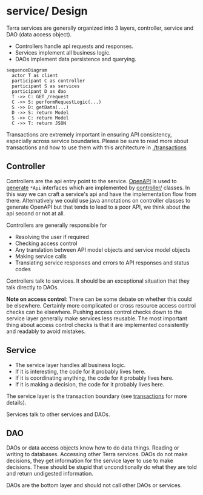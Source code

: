 # service/ Design

Terra services are generally organized into 3 layers, controller, service and DAO (data access
object).

- Controllers handle api requests and responses.
- Services implement all business logic.
- DAOs implement data persistence and querying.

```mermaid
sequenceDiagram
  actor T as client
  participant C as controller
  participant S as services
  participant D as dao
  T ->> C: GET /request
  C ->> S: performRequestLogic(...)
  S ->> D: getData(...)
  D ->> S: return Model
  S ->> C: return Model
  C ->> T: return JSON
```

Transactions are extremely important in ensuring API consistency, especially across service
boundaries. Please be sure to read more about transactions and how to use them with this
architecture in [./transactions](./transactions.md)

## Controller

Controllers are the api entry point to the
service. [OpenAPI](../service/src/main/resources/api/openapi.yml) is used
to [generate](../service/generators.gradle) `*Api` interfaces which are implemented
by [controller/](../service/src/main/java/bio/terra/mfdoctest/controller)
classes. In this way we can craft a service's api and have the implementation flow from there.
Alternatively we could use java annotations on controller classes to generate OpenAPI but that tends
to lead to a poor API, we think about the api second or not at all.

Controllers are generally responsible for

* Resolving the user if required
* Checking access control
* Any translation between API model objects and service model objects
* Making service calls
* Translating service responses and errors to API responses and status codes

Controllers talk to services. It should be an exceptional situation that they talk directly to DAOs.

**Note on access control**: There can be some debate on whether this could be elsewhere. Certainly
more complicated or cross resource access control checks can be elsewhere. Pushing access control
checks down to the service layer generally make services less reusable. The most important thing
about access control checks is that it are implemented consistently and readably to avoid mistakes.

## Service

- The service layer handles all business logic.
- If it is interesting, the code for it probably lives here.
- If it is coordinating anything, the code for it probably lives here.
- If it is making a decision, the code for it probably lives here.

The service layer is the transaction boundary (see [transactions](transactions.md) for more
details).

Services talk to other services and DAOs.

## DAO

DAOs or data access objects know how to do data things. Reading or writing to databases.
Accessing other Terra services. DAOs do not make decisions, they get information for the service
layer to use to make decisions. These should be stupid that unconditionally do what they are told
and return undigested information.

DAOs are the bottom layer and should not call other DAOs or services.
